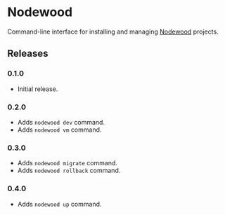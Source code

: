 # Nodewood

Command-line interface for installing and managing [Nodewood](https://nodewood.com) projects.

## Releases

### 0.1.0

- Initial release.

### 0.2.0

- Adds `nodewood dev` command.
- Adds `nodewood vm` command.

### 0.3.0

- Adds `nodewood migrate` command.
- Adds `nodewood rollback` command.

### 0.4.0

- Adds `nodewood up` command.
